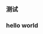 
<link rel="Shortcut Icon" href="/favicon.ico" type="image/x-icon" />
<h3>测试</h3>
<h3>hello world</h3>
